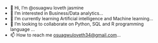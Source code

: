 - 👋 Hi, I’m @osuagwu loveth jasmine
- 👀 I’m interested in Business/Data analytics...
- 🌱 I’m currently learning Artificial intelligence and Machine learning...
- 💞️ I’m looking to collaborate on Python, SQL and R programming language ...
- 📫 How to reach me osuagwuloveth34@gmail.com...

<!---
osuagwujasmine/osuagwujasmine is a ✨ special ✨ repository because its `README.md` (this file) appears on your GitHub profile.
You can click the Preview link to take a look at your changes.
--->
